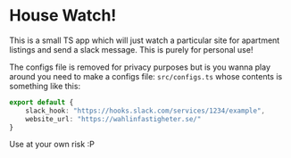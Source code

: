 # House Watch!
This is a small TS app which will just watch a particular site for apartment listings and send a slack message. This is purely for personal use!

The configs file is removed for privacy purposes but is you wanna play around you need to make a configs file: `src/configs.ts` whose contents is something like this:

```typescript
export default {
    slack_hook: "https://hooks.slack.com/services/1234/example",
    website_url: "https://wahlinfastigheter.se/"
}
```

Use at your own risk :P